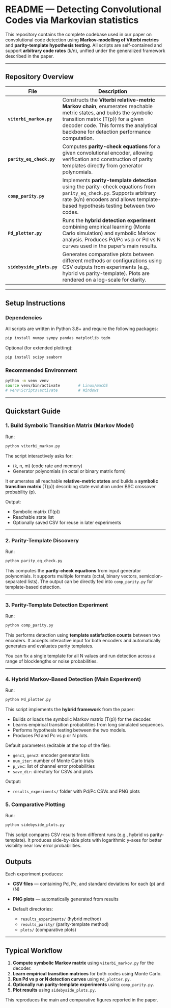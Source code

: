 # README — Detecting Convolutional Codes via Markovian statistics
This repository contains the complete codebase used in our paper on convolutional code detection using **Markov-modelling of Viterbi metrics** and **parity-template hypothesis testing**.
All scripts are self-contained and support **arbitrary code rates** (k/n), unified under the generalized framework described in the paper.

---

##  Repository Overview

| File                                                                                | Description                                                                                                                                                                                                                                       |
| ----------------------------------------------------------------------------------- | ------------------------------------------------------------------------------------------------------------------------------------------------------------------------------------------------------------------------------------------------- |
| **`viterbi_markov.py`**                                                             | Constructs the **Viterbi relative-metric Markov chain**, enumerates reachable metric states, and builds the symbolic transition matrix (T(p)) for a given decoder code. This forms the analytical backbone for detection performance computation. |
| **`parity_eq_check.py`**                                                            | Computes **parity-check equations** for a given convolutional encoder, allowing verification and construction of parity templates directly from generator polynomials.                                                                            |
| **`comp_parity.py`**                                                                | Implements **parity-template detection** using the parity-check equations from `parity_eq_check.py`. Supports arbitrary rate (k/n) encoders and allows template-based hypothesis testing between two codes.                                       |
| **`Pd_plotter.py`**                                                                 | Runs the **hybrid detection experiment** combining empirical learning (Monte Carlo simulation) and symbolic Markov analysis. Produces Pd/Pc vs p or Pd vs N curves used in the paper’s main results.                                              |
| **`sidebyside_plots.py`**                                                           | Generates comparative plots between different methods or configurations using CSV outputs from experiments (e.g., hybrid vs parity-template). Plots are rendered on a log-scale for clarity.                                                      |

---

## Setup Instructions

### Dependencies

All scripts are written in Python 3.8+ and require the following packages:

```bash
pip install numpy sympy pandas matplotlib tqdm
```

Optional (for extended plotting):

```bash
pip install scipy seaborn
```

### Recommended Environment

```bash
python -m venv venv
source venv/bin/activate        # Linux/macOS
# venv\Scripts\activate         # Windows
```

---

## Quickstart Guide

### 1. Build Symbolic Transition Matrix (Markov Model)

Run:

```bash
python viterbi_markov.py
```

The script interactively asks for:

* (k, n, m) (code rate and memory)
* Generator polynomials (in octal or binary matrix form)

It enumerates all reachable **relative-metric states** and builds a **symbolic transition matrix** (T(p)) describing state evolution under BSC crossover probability (p).

Output:

* Symbolic matrix (T(p))
* Reachable state list
* Optionally saved CSV for reuse in later experiments

---

### 2. Parity-Template Discovery

Run:

```bash
python parity_eq_check.py
```

This computes the **parity-check equations** from input generator polynomials.
It supports multiple formats (octal, binary vectors, semicolon-separated lists).
The output can be directly fed into `comp_parity.py` for template-based detection.

---

### 3. Parity-Template Detection Experiment

Run:

```bash
python comp_parity.py
```

This performs detection using **template satisfaction counts** between two encoders.
It accepts interactive input for both encoders and automatically generates and evaluates parity templates.

You can fix a single template for all N values and run detection across a range of blocklengths or noise probabilities.

---

### 4. Hybrid Markov-Based Detection (Main Experiment)

Run:

```bash
python Pd_plotter.py
```

This script implements the **hybrid framework** from the paper:

* Builds or loads the symbolic Markov matrix (T(p)) for the decoder.
* Learns empirical transition probabilities from long simulated sequences.
* Performs hypothesis testing between the two models.
* Produces Pd and Pc vs p or N plots.

Default parameters (editable at the top of the file):

* `genc1`, `genc2`: encoder generator lists
* `num_iter`: number of Monte Carlo trials
* `p_vec`: list of channel error probabilities
* `save_dir`: directory for CSVs and plots

Output:

* `results_experiments/` folder with Pd/Pc CSVs and PNG plots

### 5. Comparative Plotting

Run:
```bash
python sidebyside_plots.py
```

This script compares CSV results from different runs (e.g., hybrid vs parity-template).
It produces side-by-side plots with logarithmic y-axes for better visibility near low error probabilities.


##  Outputs

Each experiment produces:

* **CSV files** — containing Pd, Pc, and standard deviations for each (p) and (N)
* **PNG plots** — automatically generated from results
* Default directories:

  * `results_experiments/` (hybrid method)
  * `results_parity/` (parity-template method)
  * `plots/` (comparative plots)

---

## Typical Workflow

1. **Compute symbolic Markov matrix** using `viterbi_markov.py` for the decoder.
2. **Learn empirical transition matrices** for both codes using Monte Carlo.
3. **Run Pd vs p or N detection curves** using `Pd_plotter.py`.
4. **Optionally run parity-template experiments** using `comp_parity.py`.
5. **Plot results** using `sidebyside_plots.py`.

This reproduces the main and comparative figures reported in the paper.

